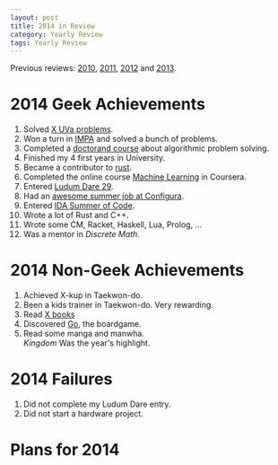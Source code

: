 ```yaml
---
layout: post
title: 2014 in Review
category: Yearly Review
tags: Yearly Review
---
```


Previous reviews: [2010][], [2011][], [2012][] and [2013][].

[2013]: /blog/2014/01/04/2013_in_review/ "2013 in Review"
[2012]: /blog/2012/12/31/2012_in_review/ "2012 in Review"
[2011]: /blog/2012/01/04/2011_in_review/ "2011 in Review"
[2010]: /blog/2011/01/06/2010_in_review/ "2010 in Review"

2014 Geek Achievements
======================
1. Solved [X UVa problems][UVa].
1. Won a turn in [IMPA][] and solved a bunch of problems.
1. Completed a [doctorand course][] about algorithmic problem solving.
1. Finished my 4 first years in University.
1. Became a contributor to [rust][].
1. Completed the online course [Machine Learning][] in Coursera.
1. Entered [Ludum Dare 29][].
1. Had an [awesome summer job at Configura][configura].
1. Entered [IDA Summer of Code][].
1. Wrote a lot of Rust and C++.
1. Wrote some CM, Racket, Haskell, Lua, Prolog, ...
1. Was a mentor in *Discrete Math*.

[doctorand course]: http://www.ida.liu.se/~frehe/aaps/ "AAPS"
[UVa]: http://uhunt.felix-halim.net/id/115705 "UVa"
[IMPA]: http://www.ida.liu.se/projects/impa/new/results "IMPA"
[rust]: https://github.com/rust-lang/rust "rust github"
[Machine Learning]: https://www.coursera.org/course/ml "Machine Learning at Coursera"
[Ludum Dare 29]: http://www.ludumdare.com/compo/ludum-dare-29/?action=preview&uid=1895 "Ludum Dare 29: Mining Incorporated"
[configura]: /blog/2014/07/13/summer_job_at_configura/ "Summer job at Configura"
[IDA Summer of Code]: /blog/tags/IDA%20Summer%20of%20Code/ "IDA Summer of Code 2014"

2014 Non-Geek Achievements
===========================
1. Achieved X-kup in Taekwon-do.
1. Been a kids trainer in Taekwon-do. Very rewarding.
1. Read [X books][books read]
1. Discovered [Go][], the boardgame.
1. Read some manga and manwha.  
    *Kingdom* Was the year's highlight.

[books read]: #
[Go]: http://en.wikipedia.org/wiki/Go_%28game%29 "Go"

2014 Failures
==============
1. Did not complete my Ludum Dare entry.
1. Did not start a hardware project.

Plans for 2014
===============

